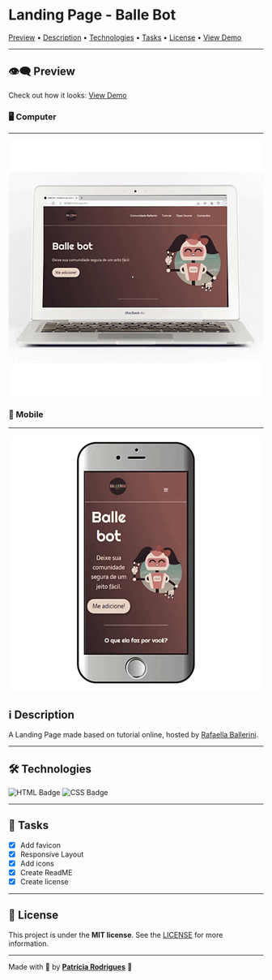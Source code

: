# Landing Page - Balle Bot

[Preview](#id-preview) • [Description](#id-description) • [Technologies](#id-technologies) • [Tasks](#id-tasks) • [License](#id-license) • [View Demo](https://PatriciaRodriguesR.github.io/LandingPage-BalleBot/)

 

------


<div id='id-preview'/>

## 👁️‍🗨️ **Preview**

Check out how it looks: [View Demo](https://PatriciaRodriguesR.github.io/LandingPage-BalleBot/)



### 🖥️ Computer

------

[![Computer](assets/Computer.gif)](https://github.com/PatriciaRodriguesR/LandingPage-BalleBot)

### 📱 Mobile

------

[![Mobile](assets/Mobile.gif)](https://github.com/PatriciaRodriguesR/LandingPage-BalleBot)


<div id='id-description'/>

## ℹ️ Description

A Landing Page made based on tutorial online, hosted by [Rafaella Ballerini](https://www.youtube.com/watch?v=llF6vD-RljE).

------


<div id='id-technologies'/>

## 🛠️ **Technologies**

![HTML Badge](https://img.shields.io/badge/HTML5-E34F26?style=for-the-badge&logo=html5&logoColor=white) ![CSS Badge](https://img.shields.io/badge/CSS3-1572B6?style=for-the-badge&logo=css3&logoColor=white)

------


<div id='id-tasks'/>

## 📝 **Tasks**

- [x] Add favicon
- [x] Responsive Layout
- [x] Add icons
- [x] Create ReadME
- [x] Create license

------


<div id='id-license'/>

## 📃 License

This project is under the **MIT license**. See the [LICENSE](https://github.com/PatriciaRodriguesR/LandingPage-BalleBot/blob/master/LICENSE) for more information.

------

Made with 💜 by [**Patrícia Rodrigues**](https://github.com/PatriciaRodriguesR/) 👋
